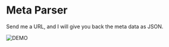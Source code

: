 # Meta Parser

Send me a URL, and I will give you back the meta data as JSON.

![DEMO](http://cl.ly/2m2Q2y2h2d3K/Screen%20Recording%202016-01-23%20at%2001.41%20PM.gif)